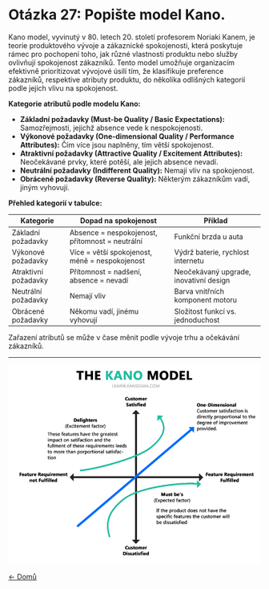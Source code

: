 # Otázka 27: Popište model Kano.

Kano model, vyvinutý v 80. letech 20. století profesorem Noriaki Kanem, je teorie produktového vývoje a zákaznické spokojenosti, která poskytuje rámec pro pochopení toho, jak různé vlastnosti produktu nebo služby ovlivňují spokojenost zákazníků. Tento model umožňuje organizacím efektivně prioritizovat vývojové úsilí tím, že klasifikuje preference zákazníků, respektive atributy produktu, do několika odlišných kategorií podle jejich vlivu na spokojenost.

**Kategorie atributů podle modelu Kano:**

- **Základní požadavky (Must-be Quality / Basic Expectations):** Samozřejmosti, jejichž absence vede k nespokojenosti.
- **Výkonové požadavky (One-dimensional Quality / Performance Attributes):** Čím více jsou naplněny, tím větší spokojenost.
- **Atraktivní požadavky (Attractive Quality / Excitement Attributes):** Neočekávané prvky, které potěší, ale jejich absence nevadí.
- **Neutrální požadavky (Indifferent Quality):** Nemají vliv na spokojenost.
- **Obrácené požadavky (Reverse Quality):** Některým zákazníkům vadí, jiným vyhovují.

**Přehled kategorií v tabulce:**

| Kategorie                | Dopad na spokojenost | Příklad                                 |
|--------------------------|----------------------|------------------------------------------|
| Základní požadavky       | Absence = nespokojenost, přítomnost = neutrální | Funkční brzda u auta                    |
| Výkonové požadavky       | Více = větší spokojenost, méně = nespokojenost  | Výdrž baterie, rychlost internetu        |
| Atraktivní požadavky     | Přítomnost = nadšení, absence = nevadí          | Neočekávaný upgrade, inovativní design   |
| Neutrální požadavky      | Nemají vliv                                    | Barva vnitřních komponent motoru         |
| Obrácené požadavky       | Někomu vadí, jinému vyhovují                   | Složitost funkcí vs. jednoduchost        |

Zařazení atributů se může v čase měnit podle vývoje trhu a očekávání zákazníků.

---

![](../../obr\kano.png)

[<- Domů](../../README.md)